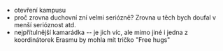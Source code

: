 - otevření kampusu
- proč zrovna duchovní zní velmi seriózně? Zrovna u těch bych doufal v menší serióznost atd.
- nejpřítulnější kamarádka -- je jich víc, ale mimo jiné i jedna z koordinátorek Erasmu by mohla mít tričko "Free hugs"
